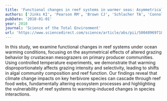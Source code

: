 ```yaml
---
title: 'Functional changes in reef systems in warmer seas: Asymmetrical effects of altered grazing by a widespread crustacean mesograzer'
authors: ['Jinks KI', 'Pearson RM', 'Brown CJ', 'Schlacher TA', 'Connolly RM']
pubDate: '2018-01-01'
year: 2018
journal: 'Science of the Total Environment'
url: 'https://www.sciencedirect.com/science/article/abs/pii/S0048969718325348?via%3Dihub'
---
```


In this study, we examine functional changes in reef systems under ocean warming conditions, focusing on the asymmetrical effects of altered grazing behavior by crustacean mesograzers on primary producer communities. Using controlled temperature experiments, we demonstrate that warming disproportionately affects grazing intensity and selectivity, leading to shifts in algal community composition and reef function. Our findings reveal that climate change impacts on key herbivore species can cascade through reef food webs, fundamentally altering ecosystem processes and highlighting the vulnerability of reef systems to warming-induced changes in species interactions.
